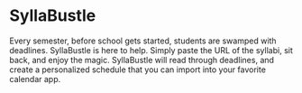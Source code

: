 # SyllaBustle

Every semester, before school gets started, students are swamped with deadlines. SyllaBustle is here to help. Simply paste the URL of the syllabi, sit back, and enjoy the magic. SyllaBustle will read through deadlines, and create a personalized schedule that you can import into your favorite calendar app.
